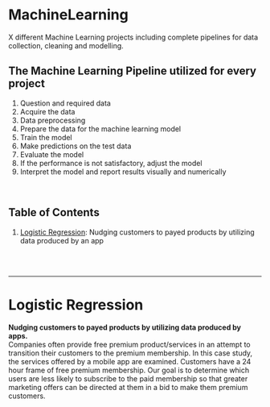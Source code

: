 # MachineLearning

X different Machine Learning projects including complete pipelines for data collection, cleaning and modelling. 

## The Machine Learning Pipeline utilized for every project
1. Question and required data
2. Acquire the data
3. Data preprocessing
4. Prepare the data for the machine learning model
5. Train the model
6. Make predictions on the test data
7. Evaluate the model
8. If the performance is not satisfactory, adjust the model
9. Interpret the model and report results visually and numerically
<br>

## Table of Contents
1. [Logistic Regression](#logistic-regression): Nudging customers to payed products by utilizing data produced by an app 

<br><br>
<hr>

# Logistic Regression

**Nudging customers to payed products by utilizing data produced by apps.** <br>
Companies often provide free premium product/services in an attempt to transition their customers to the premium membership. In this case study, the services offered by a mobile app are examined. Customers have a 24 hour frame of free premium membership.
Our goal is to determine which users are less likely to subscribe to the paid membership so that greater marketing offers can be directed at them in a bid to make them premium customers.
